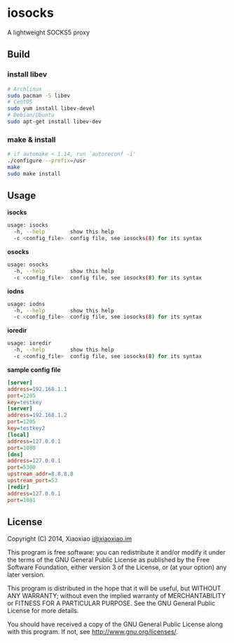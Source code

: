 # iosocks  #

A lightweight SOCKS5 proxy

## Build ##

### install libev ###

```bash
# Archlinux
sudo pacman -S libev
# CentOS
sudo yum install libev-devel
# Debian/Ubuntu
sudo apt-get install libev-dev
```

### make & install ###

```bash
# if automake < 1.14, run `autoreconf -i'
./configure --prefix=/usr
make
sudo make install
```

## Usage ##

**isocks**

```bash
usage: isocks
  -h, --help        show this help
  -c <config_file>  config file, see iosocks(8) for its syntax
```

**osocks**

```bash
usage: osocks
  -h, --help        show this help
  -c <config_file>  config file, see iosocks(8) for its syntax
```

**iodns**

```bash
usage: iodns
  -h, --help        show this help
  -c <config_file>  config file, see iosocks(8) for its syntax
```

**ioredir**

```bash
usage: ioredir
  -h, --help        show this help
  -c <config_file>  config file, see iosocks(8) for its syntax
```

**sample config file**

```ini
[server]
address=192.168.1.1
port=1205
key=testkey
[server]
address=192.168.1.2
port=1205
key=testkey2
[local]
address=127.0.0.1
port=1080
[dns]
address=127.0.0.1
port=5300
upstream_addr=8.8.8.8
upstream_port=53
[redir]
address=127.0.0.1
port=1081
```


## License ##

Copyright (C) 2014, Xiaoxiao <i@xiaoxiao.im>

This program is free software: you can redistribute it and/or modify
it under the terms of the GNU General Public License as published by
the Free Software Foundation, either version 3 of the License, or
(at your option) any later version.

This program is distributed in the hope that it will be useful,
but WITHOUT ANY WARRANTY; without even the implied warranty of
MERCHANTABILITY or FITNESS FOR A PARTICULAR PURPOSE.  See the
GNU General Public License for more details.

You should have received a copy of the GNU General Public License
along with this program. If not, see <http://www.gnu.org/licenses/>.
